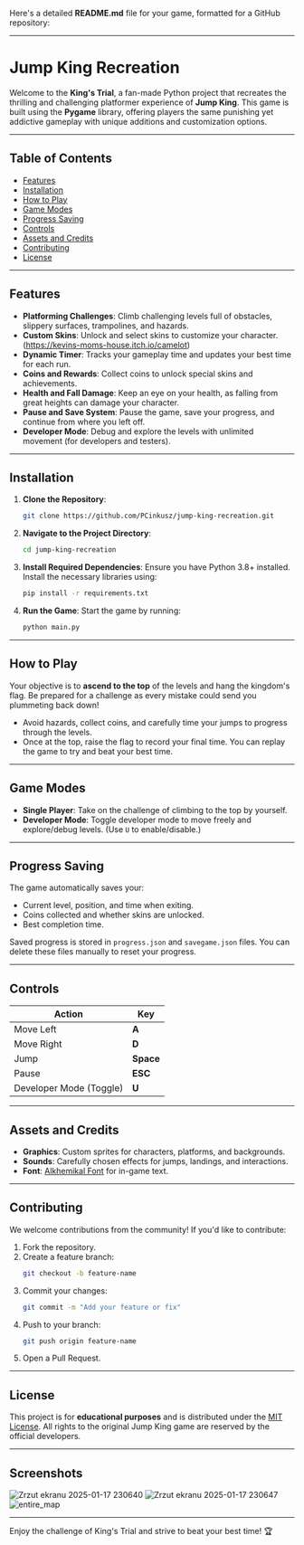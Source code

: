 Here's a detailed **README.md** file for your game, formatted for a GitHub repository:

---

# **Jump King Recreation**

Welcome to the **King's Trial**, a fan-made Python project that recreates the thrilling and challenging platformer experience of **Jump King**. This game is built using the **Pygame** library, offering players the same punishing yet addictive gameplay with unique additions and customization options.

---

## **Table of Contents**

- [Features](#features)
- [Installation](#installation)
- [How to Play](#how-to-play)
- [Game Modes](#game-modes)
- [Progress Saving](#progress-saving)
- [Controls](#controls)
- [Assets and Credits](#assets-and-credits)
- [Contributing](#contributing)
- [License](#license)

---

## **Features**

- **Platforming Challenges**: Climb challenging levels full of obstacles, slippery surfaces, trampolines, and hazards.
- **Custom Skins**: Unlock and select skins to customize your character. (https://kevins-moms-house.itch.io/camelot)
- **Dynamic Timer**: Tracks your gameplay time and updates your best time for each run.
- **Coins and Rewards**: Collect coins to unlock special skins and achievements.
- **Health and Fall Damage**: Keep an eye on your health, as falling from great heights can damage your character.
- **Pause and Save System**: Pause the game, save your progress, and continue from where you left off.
- **Developer Mode**: Debug and explore the levels with unlimited movement (for developers and testers).

---

## **Installation**

1. **Clone the Repository**:
   ```bash
   git clone https://github.com/PCinkusz/jump-king-recreation.git
   ```
2. **Navigate to the Project Directory**:
   ```bash
   cd jump-king-recreation
   ```
3. **Install Required Dependencies**:
   Ensure you have Python 3.8+ installed. Install the necessary libraries using:
   ```bash
   pip install -r requirements.txt
   ```
4. **Run the Game**:
   Start the game by running:
   ```bash
   python main.py
   ```

---

## **How to Play**

Your objective is to **ascend to the top** of the levels and hang the kingdom's flag. Be prepared for a challenge as every mistake could send you plummeting back down!

- Avoid hazards, collect coins, and carefully time your jumps to progress through the levels.
- Once at the top, raise the flag to record your final time. You can replay the game to try and beat your best time.

---

## **Game Modes**

- **Single Player**: Take on the challenge of climbing to the top by yourself.
- **Developer Mode**: Toggle developer mode to move freely and explore/debug levels. (Use `U` to enable/disable.)

---

## **Progress Saving**

The game automatically saves your:
- Current level, position, and time when exiting.
- Coins collected and whether skins are unlocked.
- Best completion time.

Saved progress is stored in `progress.json` and `savegame.json` files. You can delete these files manually to reset your progress.

---

## **Controls**

| Action                     | Key                     |
|----------------------------|-------------------------|
| Move Left                  | **A**                  |
| Move Right                 | **D**                  |
| Jump                       | **Space**              |
| Pause                      | **ESC**                |
| Developer Mode (Toggle)    | **U**                  |

---

## **Assets and Credits**

- **Graphics**: Custom sprites for characters, platforms, and backgrounds.
- **Sounds**: Carefully chosen effects for jumps, landings, and interactions.
- **Font**: [Alkhemikal Font](https://www.dafont.com/alkhemikal.font) for in-game text.

---

## **Contributing**

We welcome contributions from the community! If you'd like to contribute:

1. Fork the repository.
2. Create a feature branch:
   ```bash
   git checkout -b feature-name
   ```
3. Commit your changes:
   ```bash
   git commit -m "Add your feature or fix"
   ```
4. Push to your branch:
   ```bash
   git push origin feature-name
   ```
5. Open a Pull Request.

---

## **License**

This project is for **educational purposes** and is distributed under the [MIT License](LICENSE). All rights to the original Jump King game are reserved by the official developers.

---

## **Screenshots**


![Zrzut ekranu 2025-01-17 230640](https://github.com/user-attachments/assets/f61931f3-7bba-40cd-a3b3-db4374749d00)
![Zrzut ekranu 2025-01-17 230647](https://github.com/user-attachments/assets/28fc25fe-aee2-416d-a15d-cc6f7bf2b047)
![entire_map](https://github.com/user-attachments/assets/20d0ae4c-34bb-47d4-9abb-a0596c048c06)




--- 

Enjoy the challenge of King's Trial and strive to beat your best time! 🏆

